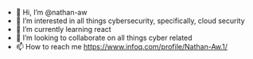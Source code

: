 - 👋 Hi, I’m @nathan-aw
- 👀 I’m interested in all things cybersecurity, specifically, cloud security 
- 🌱 I’m currently learning react
- 💞️ I’m looking to collaborate on all things cyber related 
- 📫 How to reach me https://www.infoq.com/profile/Nathan-Aw.1/

<!---
nathan-aw/nathan-aw is a ✨ special ✨ repository because its `README.md` (this file) appears on your GitHub profile.
You can click the Preview link to take a look at your changes.
--->
